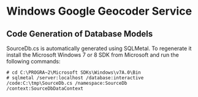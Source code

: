 # Windows Google Geocoder Service



## Code Generation of Database Models

SourceDb.cs is automatically generated using SQLMetal. To regenerate it install the Microsoft Windows 7 or 8 SDK from Microsoft and run the following commands:

	# cd C:\PROGRA~2\Microsoft SDKs\Windows\v7A.0\Bin
	# sqlmetal /server:localhost /database:interactive /code:C:\tmp\SourceDb.cs /namespace:SourceDb /context:SourceDbDataContext
    